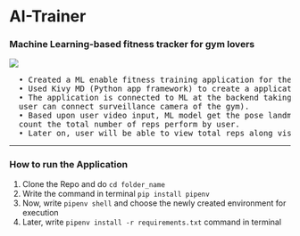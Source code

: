 <h1>AI-Trainer</h1>
<h3>Machine Learning-based fitness tracker for gym lovers</h3>
<img src='https://external-content.duckduckgo.com/iu/?u=https%3A%2F%2Ftse4.mm.bing.net%2Fth%3Fid%3DOIP.3GGl24D3m0hiI8ljXKYyngHaEH%26pid%3DApi&f=1&ipt=e54966bc1d5253a496663d53a0cde78eb1a9e4db214358b89763e341e6f1cd0e&ipo=images' />
<pre>
  • Created a ML enable fitness training application for the gym people.
  • Used Kivy MD (Python app framework) to create a application.
  • The application is connected to ML at the backend taking the input from the camera (can be phone camera or
  user can connect surveillance camera of the gym).
  • Based upon user video input, ML model get the pose landmark and based upon particular exercise selected,
  count the total number of reps perform by user.
  • Later on, user will be able to view total reps along visualization in the form graph.
</pre>
<hr />
<h3>How to run the Application</h3>
<ol>
  <li>Clone the Repo and do <code>cd folder_name</code></li>
  <li>Write the command in terminal <code>pip install pipenv</code></li>
  <li>Now, write <code>pipenv shell</code> and choose the newly created environment for execution</li>
  <li>Later, write <code>pipenv install -r requirements.txt</code> command in terminal</li>
</ol>
